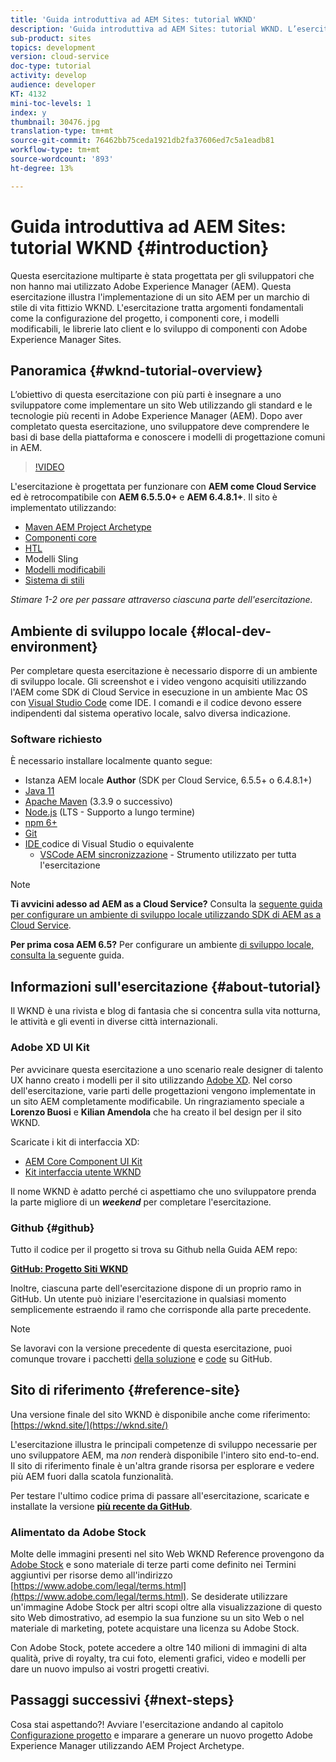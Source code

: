 ```yaml
---
title: 'Guida introduttiva ad AEM Sites: tutorial WKND'
description: 'Guida introduttiva ad AEM Sites: tutorial WKND. L’esercitazione WKND è un’esercitazione con più parti progettata per gli sviluppatori che hanno familiarità con Adobe Experience Manager. L''esercitazione illustra l''implementazione di un sito AEM per un marchio di stile di vita fittizio, il WKND. L''esercitazione tratta argomenti fondamentali come la configurazione del progetto, gli archetipi del cielo, i componenti core, i modelli modificabili, le librerie client e lo sviluppo di componenti.'
sub-product: sites
topics: development
version: cloud-service
doc-type: tutorial
activity: develop
audience: developer
KT: 4132
mini-toc-levels: 1
index: y
thumbnail: 30476.jpg
translation-type: tm+mt
source-git-commit: 76462bb75ceda1921db2fa37606ed7c5a1eadb81
workflow-type: tm+mt
source-wordcount: '893'
ht-degree: 13%

---
```



# Guida introduttiva ad AEM Sites: tutorial WKND {#introduction}

Questa esercitazione multiparte è stata progettata per gli sviluppatori che non hanno mai utilizzato Adobe Experience Manager (AEM). Questa esercitazione illustra l&#39;implementazione di un sito AEM per un marchio di stile di vita fittizio WKND. L&#39;esercitazione tratta argomenti fondamentali come la configurazione del progetto, i componenti core, i modelli modificabili, le librerie lato client e lo sviluppo di componenti con  Adobe Experience Manager Sites.

## Panoramica {#wknd-tutorial-overview}

L’obiettivo di questa esercitazione con più parti è insegnare a uno sviluppatore come implementare un sito Web utilizzando gli standard e le tecnologie più recenti in Adobe Experience Manager (AEM). Dopo aver completato questa esercitazione, uno sviluppatore deve comprendere le basi di base della piattaforma e conoscere i modelli di progettazione comuni in AEM.

>[!VIDEO](https://video.tv.adobe.com/v/30476?quality=12&learn=on)

L&#39;esercitazione è progettata per funzionare con **AEM come Cloud Service** ed è retrocompatibile con **AEM 6.5.5.0+** e **AEM 6.4.8.1+**. Il sito è implementato utilizzando:

* [Maven AEM Project Archetype](https://docs.adobe.com/content/help/it-IT/experience-manager-core-components/using/developing/archetype/overview.html)
* [Componenti core](https://docs.adobe.com/content/help/it-IT/experience-manager-core-components/using/introduction.html)
* [HTL](https://docs.adobe.com/content/help/en/experience-manager-htl/using/getting-started/getting-started.html)
* Modelli Sling
* [Modelli modificabili](https://docs.adobe.com/content/help/en/experience-manager-learn/sites/page-authoring/template-editor-feature-video-use.html)
* [Sistema di stili](https://docs.adobe.com/content/help/en/experience-manager-learn/sites/page-authoring/style-system-feature-video-use.html)

*Stimare 1-2 ore per passare attraverso ciascuna parte dell&#39;esercitazione.*

## Ambiente di sviluppo locale {#local-dev-environment}

Per completare questa esercitazione è necessario disporre di un ambiente di sviluppo locale. Gli screenshot e i video vengono acquisiti utilizzando l&#39;AEM come SDK di Cloud Service in esecuzione in un ambiente Mac OS con [Visual Studio Code](https://code.visualstudio.com/) come IDE. I comandi e il codice devono essere indipendenti dal sistema operativo locale, salvo diversa indicazione.

### Software richiesto

È necessario installare localmente quanto segue:

* Istanza AEM locale **Author** (SDK per Cloud Service, 6.5.5+ o 6.4.8.1+)
* [Java 11](https://downloads.experiencecloud.adobe.com/content/software-distribution/en/general.html)
* [Apache Maven](https://maven.apache.org/) (3.3.9 o successivo)
* [Node.js](https://nodejs.org/it/) (LTS - Supporto a lungo termine)
* [npm 6+](https://www.npmjs.com/)
* [Git](https://git-scm.com/)
* [IDE ](https://code.visualstudio.com/) codice di Visual Studio o equivalente
   * [VSCode AEM sincronizzazione](https://marketplace.visualstudio.com/items?itemName=yamato-ltd.vscode-aem-sync) - Strumento utilizzato per tutta l&#39;esercitazione

>[!NOTE]
>
> **Ti avvicini adesso ad AEM as a Cloud Service?** Consulta la [seguente guida per configurare un ambiente di sviluppo locale utilizzando SDK di AEM as a Cloud Service](https://docs.adobe.com/content/help/en/experience-manager-learn/cloud-service/local-development-environment-set-up/overview.html).
>
> **Per prima cosa AEM 6.5?** Per configurare un ambiente [ di sviluppo locale, consulta la ](https://docs.adobe.com/content/help/en/experience-manager-learn/foundation/development/set-up-a-local-aem-development-environment.html)seguente guida.

## Informazioni sull&#39;esercitazione {#about-tutorial}

Il WKND è una rivista e blog di fantasia che si concentra sulla vita notturna, le attività e gli eventi in diverse città internazionali.

###  Adobe XD UI Kit

Per avvicinare questa esercitazione a uno scenario reale  designer di talento  UX hanno creato i modelli per il sito utilizzando [ Adobe XD](https://www.adobe.com/products/xd.html). Nel corso dell&#39;esercitazione, varie parti delle progettazioni vengono implementate in un sito AEM completamente modificabile. Un ringraziamento speciale a **Lorenzo Buosi** e **Kilian Amendola** che ha creato il bel design per il sito WKND.

Scaricate i kit di interfaccia XD:

* [AEM Core Component UI Kit](assets/overview/AEM-CoreComponents-UI-Kit.xd)
* [Kit interfaccia utente WKND](https://github.com/adobe/aem-guides-wknd/releases/download/aem-guides-wknd-0.0.2/AEM_UI-kit-WKND.xd)

Il nome WKND è adatto perché ci aspettiamo che uno sviluppatore prenda la parte migliore di un ***weekend*** per completare l&#39;esercitazione.

### Github {#github}

Tutto il codice per il progetto si trova su Github nella Guida AEM repo:

**[GitHub: Progetto Siti WKND](https://github.com/adobe/aem-guides-wknd)**

Inoltre, ciascuna parte dell&#39;esercitazione dispone di un proprio ramo in GitHub. Un utente può iniziare l&#39;esercitazione in qualsiasi momento semplicemente estraendo il ramo che corrisponde alla parte precedente.

>[!NOTE]
>
> Se lavoravi con la versione precedente di questa esercitazione, puoi comunque trovare i pacchetti [della soluzione](https://github.com/adobe/aem-guides-wknd/releases/tag/archetype-18.1) e [code](https://github.com/adobe/aem-guides-wknd/tree/archetype-18.1) su GitHub.

## Sito di riferimento {#reference-site}

Una versione finale del sito WKND è disponibile anche come riferimento: [https://wknd.site/](https://wknd.site/)

L&#39;esercitazione illustra le principali competenze di sviluppo necessarie per uno sviluppatore AEM, ma *non* renderà disponibile l&#39;intero sito end-to-end. Il sito di riferimento finale è un&#39;altra grande risorsa per esplorare e vedere più AEM fuori dalla scatola funzionalità.

Per testare l&#39;ultimo codice prima di passare all&#39;esercitazione, scaricate e installate la versione **[più recente da GitHub](https://github.com/adobe/aem-guides-wknd/releases/latest)**.

### Alimentato da  Adobe Stock

Molte delle immagini presenti nel sito Web WKND Reference provengono da [ Adobe Stock](https://stock.adobe.com/) e sono materiale di terze parti come definito nei Termini aggiuntivi per risorse demo all&#39;indirizzo [https://www.adobe.com/legal/terms.html](https://www.adobe.com/legal/terms.html). Se desiderate utilizzare un&#39;immagine Adobe Stock  per altri scopi oltre alla visualizzazione di questo sito Web dimostrativo, ad esempio la sua funzione su un sito Web o nel materiale di marketing, potete acquistare una licenza su  Adobe Stock.

Con  Adobe Stock, potete accedere a oltre 140 milioni di immagini di alta qualità, prive di royalty, tra cui foto, elementi grafici, video e modelli per dare un nuovo impulso ai vostri progetti creativi.

## Passaggi successivi {#next-steps}

Cosa stai aspettando?! Avviare l&#39;esercitazione andando al capitolo [Configurazione progetto](project-setup.md) e imparare a generare un nuovo progetto Adobe Experience Manager utilizzando AEM Project Archetype.
